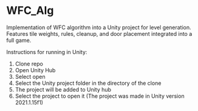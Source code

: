 # WFC_Alg
Implementation of WFC algorithm into a Unity project for level generation.
Features tile weights, rules, cleanup, and door placement integrated into a full game.

Instructions for running in Unity: 
1. Clone repo
2. Open Unity Hub
3. Select open
4. Select the Unity project folder in the directory of the clone
5. The project will be added to Unity hub
6. Select the project to open it (The project was made in Unity version 2021.1.15f1)
